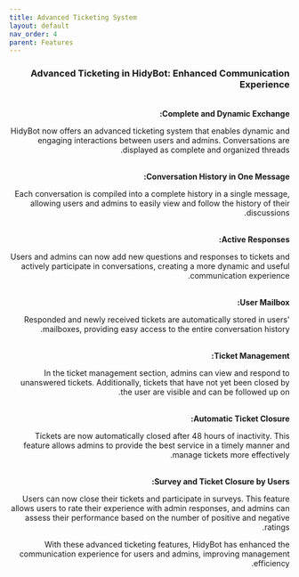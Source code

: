 ```yaml
---
title: Advanced Ticketing System
layout: default
nav_order: 4
parent: Features
---
```


<head>
    <meta charset="utf-8">
    <link rel="stylesheet" href="https://b3h1z.github.io/HidyBot-Docs/assets/css/style.css">
</head>
<div dir="rtl">
<h3>Advanced Ticketing in HidyBot: Enhanced Communication Experience</h3>
<br>
<b>Complete and Dynamic Exchange:</b>
<p>HidyBot now offers an advanced ticketing system that enables dynamic and engaging interactions between users and admins. Conversations are displayed as complete and organized threads.</p>
<br>
<b>Conversation History in One Message:</b>
<p>Each conversation is compiled into a complete history in a single message, allowing users and admins to easily view and follow the history of their discussions.</p>
<br>
<b>Active Responses:</b>
<p>Users and admins can now add new questions and responses to tickets and actively participate in conversations, creating a more dynamic and useful communication experience.</p>
<br>
<b>User Mailbox:</b>
<p>Responded and newly received tickets are automatically stored in users' mailboxes, providing easy access to the entire conversation history.</p>
<br>
<b>Ticket Management:</b>
<p>In the ticket management section, admins can view and respond to unanswered tickets. Additionally, tickets that have not yet been closed by the user are visible and can be followed up on.</p>
<br>
<b>Automatic Ticket Closure:</b>
<p>Tickets are now automatically closed after 48 hours of inactivity. This feature allows admins to provide the best service in a timely manner and manage tickets more effectively.</p>
<br>
<b>Survey and Ticket Closure by Users:</b>
<p>Users can now close their tickets and participate in surveys. This feature allows users to rate their experience with admin responses, and admins can assess their performance based on the number of positive and negative ratings.</p>
<p>With these advanced ticketing features, HidyBot has enhanced the communication experience for users and admins, improving management efficiency.</p>
</div>